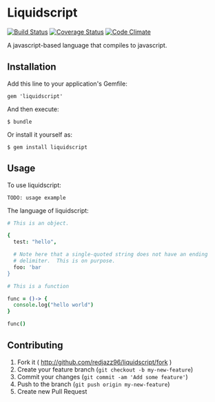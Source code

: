 # Liquidscript

[![Build Status](https://travis-ci.org/redjazz96/liquidscript.png?branch=master)](https://travis-ci.org/redjazz96/liquidscript) [![Coverage Status](https://coveralls.io/repos/redjazz96/liquidscript/badge.png?branch=master)](https://coveralls.io/r/redjazz96/liquidscript?branch=master) [![Code Climate](https://codeclimate.com/github/redjazz96/liquidscript.png)](https://codeclimate.com/github/redjazz96/liquidscript)

A javascript-based language that compiles to javascript.

## Installation

Add this line to your application's Gemfile:

    gem 'liquidscript'

And then execute:

    $ bundle

Or install it yourself as:

    $ gem install liquidscript

## Usage

To use liquidscript:

```
TODO: usage example
```

The language of liquidscript:

```coffeescript
# This is an object.

{
  test: "hello",

  # Note here that a single-quoted string does not have an ending
  # delimiter.  This is on purpose.
  foo: 'bar
}
```

```coffeescript
# This is a function

func = ()-> {
  console.log("hello world")
}

func()
```

## Contributing

1. Fork it ( http://github.com/redjazz96/liquidscript/fork )
2. Create your feature branch (`git checkout -b my-new-feature`)
3. Commit your changes (`git commit -am 'Add some feature'`)
4. Push to the branch (`git push origin my-new-feature`)
5. Create new Pull Request
